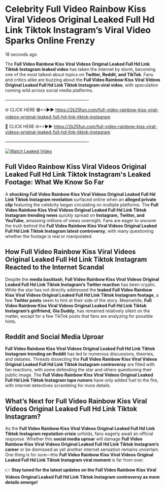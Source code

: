 # Celebrity Full Video Rainbow Kiss Viral Videos Original Leaked Full Hd Link Tiktok Instagram’s Viral Video Sparks Online Frenzy

18 seconds ago

The **Full Video Rainbow Kiss Viral Videos Original Leaked Full Hd Link Tiktok Instagram leaked video** has taken the internet by storm, becoming one of the most talked-about topics on **Twitter, Reddit, and TikTok**. Fans and critics alike are buzzing about the **Full Video Rainbow Kiss Viral Videos Original Leaked Full Hd Link Tiktok Instagram viral video**, with speculation running wild across social media platforms.

———————————————————-

🌐 CLICK HERE 🟢==►► https://2k25fun.com/full-video-rainbow-kiss-viral-videos-original-leaked-full-hd-link-tiktok-instagram

🔴 CLICK HERE 🌐==►► https://2k25fun.com/full-video-rainbow-kiss-viral-videos-original-leaked-full-hd-link-tiktok-instagram

———————————————————-

[![Watch Leaked Video](https://miro.medium.com/v2/resize:fit:828/format:webp/1*cilzJN44JGOrTw9NJCrNHA.gif "Watch Leaked Video")](https://2k25fun.com/full-video-rainbow-kiss-viral-videos-original-leaked-full-hd-link-tiktok-instagram)

## **Full Video Rainbow Kiss Viral Videos Original Leaked Full Hd Link Tiktok Instagram's Leaked Footage: What We Know So Far**  
A **shocking Full Video Rainbow Kiss Viral Videos Original Leaked Full Hd Link Tiktok Instagram revelation** surfaced online when an **alleged private clip** featuring the celebrity began circulating on multiple platforms. The **Full Video Rainbow Kiss Viral Videos Original Leaked Full Hd Link Tiktok Instagram trending news** quickly spread on **Instagram, Twitter, and YouTube**, amassing millions of views overnight. Fans are eager to uncover the truth behind the **Full Video Rainbow Kiss Viral Videos Original Leaked Full Hd Link Tiktok Instagram latest controversy**, with many questioning whether the footage is real or manipulated.  

## **How Full Video Rainbow Kiss Viral Videos Original Leaked Full Hd Link Tiktok Instagram Reacted to the Internet Scandal**  
Despite the **media backlash**, **Full Video Rainbow Kiss Viral Videos Original Leaked Full Hd Link Tiktok Instagram’s Twitter reaction** has been cryptic. While the star has not directly addressed the **leaked Full Video Rainbow Kiss Viral Videos Original Leaked Full Hd Link Tiktok Instagram footage**, a few **Twitter posts** seem to hint at their side of the story. Meanwhile, **Full Video Rainbow Kiss Viral Videos Original Leaked Full Hd Link Tiktok Instagram’s girlfriend, Gia Duddy**, has remained relatively silent on the matter, except for a few TikTok posts that fans are analyzing for possible hints.  

## **Reddit and Social Media Uproar**  
**Full Video Rainbow Kiss Viral Videos Original Leaked Full Hd Link Tiktok Instagram trending on Reddit** has led to numerous discussions, theories, and debates. Threads dissecting the **Full Video Rainbow Kiss Viral Videos Original Leaked Full Hd Link Tiktok Instagram controversy** are filled with fan reactions, with some defending the star and others questioning their public image. The **Full Video Rainbow Kiss Viral Videos Original Leaked Full Hd Link Tiktok Instagram tape rumors** have only added fuel to the fire, with internet detectives scrambling for more details.  

## **What’s Next for Full Video Rainbow Kiss Viral Videos Original Leaked Full Hd Link Tiktok Instagram?**  
As the **Full Video Rainbow Kiss Viral Videos Original Leaked Full Hd Link Tiktok Instagram reputation crisis** unfolds, fans eagerly await an official response. Whether this **social media uproar** will damage **Full Video Rainbow Kiss Viral Videos Original Leaked Full Hd Link Tiktok Instagram’s career** or be dismissed as yet another internet sensation remains uncertain. One thing is for sure—this **Full Video Rainbow Kiss Viral Videos Original Leaked Full Hd Link Tiktok Instagram viral moment** is far from over.  

👉 **Stay tuned for the latest updates on the Full Video Rainbow Kiss Viral Videos Original Leaked Full Hd Link Tiktok Instagram controversy as more details emerge!**  